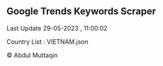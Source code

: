 

## Google Trends Keywords Scraper 
 
Last Update 29-05-2023 , 11:00:02

Country List :
VIETNAM.json



© Abdul Muttaqin 
